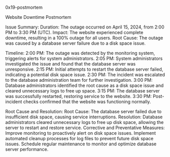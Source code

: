 0x19-postmortem


Website Downtime Postmortem

Issue Summary:
Duration: The outage occurred on April 15, 2024, from 2:00 PM to 3:30 PM (UTC).
Impact: The website experienced complete downtime, resulting in a 100% outage for all users.
Root Cause: The outage was caused by a database server failure due to a disk space issue.

Timeline:
2:00 PM: The outage was detected by the monitoring system, triggering alerts for system administrators.
2:05 PM: System administrators investigated the issue and found that the database server was unresponsive.
2:15 PM: Initial attempts to restart the database server failed, indicating a potential disk space issue.
2:30 PM: The incident was escalated to the database administration team for further investigation.
3:00 PM: Database administrators identified the root cause as a disk space issue and cleared unnecessary logs to free up space.
3:15 PM: The database server was successfully restarted, restoring service to the website.
3:30 PM: Post-incident checks confirmed that the website was functioning normally.

Root Cause and Resolution:
Root Cause: The database server failed due to insufficient disk space, causing service interruptions.
Resolution: Database administrators cleared unnecessary logs to free up disk space, allowing the server to restart and restore service.
Corrective and Preventative Measures:
Improve monitoring to proactively alert on disk space issues.
Implement automated cleanup processes for log files to prevent future disk space issues.
Schedule regular maintenance to monitor and optimize database server performance.
